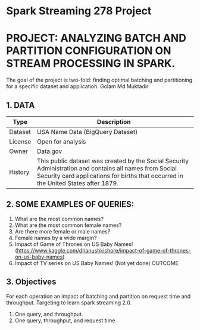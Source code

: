 # Spark Streaming 278 Project
# PROJECT: ANALYZING BATCH AND PARTITION CONFIGURATION ON STREAM PROCESSING IN SPARK.
The goal of the project is two-fold: finding optimal batching and partitioning for a specific dataset and application.
Golam Md Muktadir


## 1. DATA
| Type        | Description  |
| ------------- | ----- |
| Dataset     | USA Name Data (BigQuery Dataset)
| License     | Open for analysis
| Owner | Data.gov
| History | This public dataset was created by the Social Security Administration and contains all names from Social Security card applications for births that occurred in the United States after 1879.


## 2. SOME EXAMPLES OF QUERIES:
1. What are the most common names?
2. What are the most common female names?
3. Are there more female or male names?
4. Female names by a wide margin?
5. Impact of Game of Thrones on US Baby Names! (https://www.kaggle.com/dhanushkishore/impact-of-game-of-thrones-on-us-baby-names)
6. Impact of TV series on US Baby Names! (Not yet done) OUTCOME

## 3. Objectives
For each operation an impact of batching and partition on request time and throughput. Targeting to learn spark streaming 2.0.
1. One query, and throughput.
2. One query, throughput, and request time.